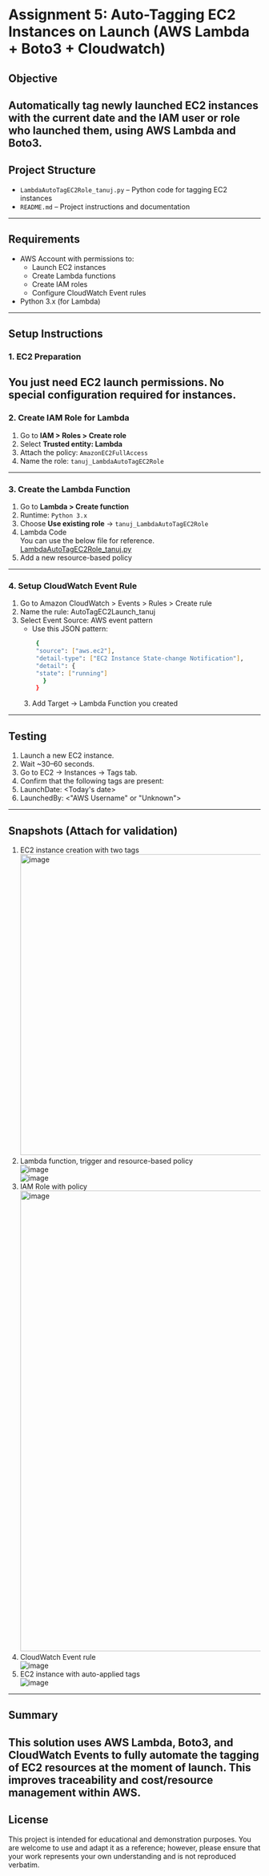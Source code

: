 # Assignment 5: Auto-Tagging EC2 Instances on Launch (AWS Lambda + Boto3 + Cloudwatch)
## Objective
Automatically tag newly launched EC2 instances with the **current date** and the **IAM user or role** who launched them, using AWS Lambda and Boto3.
---

## Project Structure
- `LambdaAutoTagEC2Role_tanuj.py` – Python code for tagging EC2 instances
- `README.md` – Project instructions and documentation
---

## Requirements
- AWS Account with permissions to:
  - Launch EC2 instances
  - Create Lambda functions
  - Create IAM roles
  - Configure CloudWatch Event rules
- Python 3.x (for Lambda)
---

## Setup Instructions
### 1. EC2 Preparation
You just need EC2 launch permissions. No special configuration required for instances.
---

### 2. Create IAM Role for Lambda
1. Go to **IAM > Roles > Create role**
2. Select **Trusted entity: Lambda**
3. Attach the policy: `AmazonEC2FullAccess`
4. Name the role: `tanuj_LambdaAutoTagEC2Role`
---

### 3. Create the Lambda Function
1. Go to **Lambda > Create function**
2. Runtime: `Python 3.x`
3. Choose **Use existing role** → `tanuj_LambdaAutoTagEC2Role`
4. Lambda Code<br>
   You can use the below file for reference.<br>
   [LambdaAutoTagEC2Role_tanuj.py](https://github.com/tanujbhatia24/AutoTagging_EC2_Instances/blob/main/LambdaAutoTagEC2Role_tanuj.py)
5. Add a new resource-based policy
   
---

### 4. Setup CloudWatch Event Rule
1. Go to Amazon CloudWatch > Events > Rules > Create rule
2. Name the rule: AutoTagEC2Launch_tanuj
3. Select Event Source: AWS event pattern
   - Use this JSON pattern:
     ```bash
      {
      "source": ["aws.ec2"],
      "detail-type": ["EC2 Instance State-change Notification"],
      "detail": {
      "state": ["running"]
        }
      }
     ```
   3. Add Target → Lambda Function you created
  ---

## Testing
1. Launch a new EC2 instance.
2. Wait ~30–60 seconds.
3. Go to EC2 → Instances → Tags tab.
4. Confirm that the following tags are present:
5. LaunchDate: <Today's date>
6. LaunchedBy: <"AWS Username" or "Unknown">
---

## Snapshots (Attach for validation)<br>
1. EC2 instance creation with two tags<br>
<img width="601" alt="image" src="https://github.com/user-attachments/assets/8469ab62-0920-4073-b4ff-dbd9caf3d128" /><br>
2. Lambda function, trigger and resource-based policy<br>
![image](https://github.com/user-attachments/assets/8709e0d6-87f1-4dd2-8e03-c46de4ae7b94)<br>
![image](https://github.com/user-attachments/assets/5c80665a-3964-4fca-ae05-0b60fddd896d)<br>
3. IAM Role with policy<br>
<img width="920" alt="image" src="https://github.com/user-attachments/assets/1a081dd9-0a3c-49b3-bb38-a4dd82eff817" /><br>
4. CloudWatch Event rule<br>
![image](https://github.com/user-attachments/assets/3a7adc1c-5fb5-4ca8-8f25-6666465b1610)<br>
5. EC2 instance with auto-applied tags<br>
![image](https://github.com/user-attachments/assets/029e16b8-348e-4053-8835-2751883ecacb)<br>
---

## Summary
This solution uses AWS Lambda, Boto3, and CloudWatch Events to fully automate the tagging of EC2 resources at the moment of launch. This improves traceability and cost/resource management within AWS.
---

## License
This project is intended for educational and demonstration purposes. You are welcome to use and adapt it as a reference; however, please ensure that your work represents your own understanding and is not reproduced verbatim.
